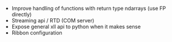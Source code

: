 - Improve handling of functions with return type ndarrays (use FP directly)
- Streaming api / RTD (COM server)
- Expose general xll api to python when it makes sense
- Ribbon configuration
